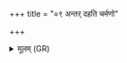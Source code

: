 +++
title = "०९ अन्तर् दहति चर्मणो"

+++
<details><summary>मूलम् (GR)</summary>

अन्तर् दहति चर्मणो  
अस्थिमांसेभिर् आभृतम् ।  
सर्वान् यज्ञः प्र याशयाद्  
ऐड आधीभिस् तव  
प्र (…) ॥ +++(see 1e)+++
</details>